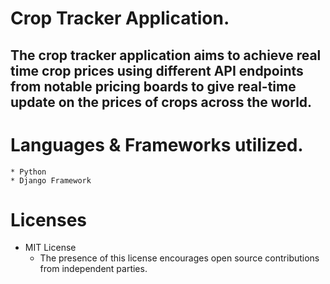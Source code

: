 # Crop Tracker Application.

   ## The crop tracker application aims to achieve real time crop prices using different API endpoints from notable pricing boards to give real-time update on the prices of crops across the world.

# Languages & Frameworks utilized.
    * Python
    * Django Framework

# Licenses
 * MIT License
    * The presence of this license encourages open source contributions from independent parties.

# 